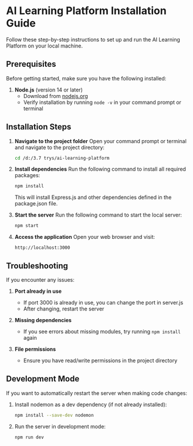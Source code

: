 # AI Learning Platform Installation Guide

Follow these step-by-step instructions to set up and run the AI Learning Platform on your local machine.

## Prerequisites

Before getting started, make sure you have the following installed:

1. **Node.js** (version 14 or later)
   - Download from [nodejs.org](https://nodejs.org/)
   - Verify installation by running `node -v` in your command prompt or terminal

## Installation Steps

1. **Navigate to the project folder**
   Open your command prompt or terminal and navigate to the project directory:
   ```bash
   cd /d:/3.7 trys/ai-learning-platform
   ```

2. **Install dependencies**
   Run the following command to install all required packages:
   ```bash
   npm install
   ```
   This will install Express.js and other dependencies defined in the package.json file.

3. **Start the server**
   Run the following command to start the local server:
   ```bash
   npm start
   ```

4. **Access the application**
   Open your web browser and visit:
   ```
   http://localhost:3000
   ```

## Troubleshooting

If you encounter any issues:

1. **Port already in use**
   - If port 3000 is already in use, you can change the port in server.js
   - After changing, restart the server

2. **Missing dependencies**
   - If you see errors about missing modules, try running `npm install` again

3. **File permissions**
   - Ensure you have read/write permissions in the project directory

## Development Mode

If you want to automatically restart the server when making code changes:

1. Install nodemon as a dev dependency (if not already installed):
   ```bash
   npm install --save-dev nodemon
   ```

2. Run the server in development mode:
   ```bash
   npm run dev
   ```
